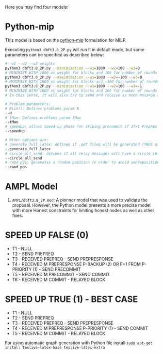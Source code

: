 Here you may find four models:

# Python-mip
This model is based on the [python-mip](https://github.com/coin-or/python-mip/) formulation for MILP.

Executing `python3 dbft3.0_2P.py` will run it in default mode, but some parameters can be specified as described below:

```bash
#--w1 --w2 --w3 weights
python3 dbft3.0_2P.py --minimization --w1=1000 --w2=100 --w3=0
# MINIMIZE WITH 1000 as weight for blocks and 100 for number of rounds
python3 dbft3.0_2P.py --maximization --w1=1000 --w2=-100 --w3=0
# MAXIMIZE WITH 1000 as weight for blocks and -100 for number of rounds
python3 dbft3.0_2P.py --minimization --w1=1000 --w2=100 --w3=-1
# MINIMIZE WITH 1000 as weight for blocks and 100 for number of rounds and -1 for number of msgs sent.
# In this sense, it will also try to send and receive as much message as possible

# Problem parameters:
# N(int): Defines problems param N
--N
# tMax: Defines problems param tMax
--tMax
# speedup: allows speed-up phase for skiping precommit if 2f+1 PrepRes for Priority
--speedup

# Other options are:
# generate_full_latex: defines if .pdf files will be generated (TRUE as default)
--generate_full_latex
# circle_all_send: defines if all relay messages will have a circle in the Tikz graph
--circle_all_send
# rand_pos: generates a random position in order to avoid sobreposition
--rand_pos
```


# AMPL Model
1. `AMPL/dbft3.0_2P.mod`: A pionner model that was used to validate the proposal. However, the Python model presents a more precise model with more Honest constraints for limiting honest nodes as well as other fixes.


# SPEED UP FALSE (0)

* T1 - NULL
* T2 - SEND PREPREQ
* T3 - RECEIVED PREPREQ - SEND PREPRESPONSE
* T4 - RECEIVED M PREPRESPONSE P-BACKUP (2) OR F+1 FROM P-PRIORITY (1) - SEND PRECOMMIT
* T5 - RECEIVED M PRECOMMIT - SEND COMMIT
* T6 - RECEIVED M COMMIT - RELAYED BLOCK

# SPEED UP TRUE (1) - BEST CASE

* T1 - NULL
* T2 - SEND PREPREQ
* T3 - RECEIVED PREPREQ - SEND PREPRESPONSE
* T4 - RECEIVED M PREPRESPONSE P-PRIORITY (1)  - SEND COMMIT
* T5 - RECEIVED M COMMIT - RELAYED BLOCK

For using automatic graph generation with Python file install `sudo apt-get install texlive-latex-base texlive-latex-extra`

